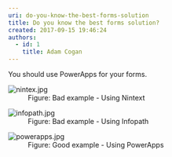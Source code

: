 ```yaml
---
uri: do-you-know-the-best-forms-solution
title: Do you know the best forms solution?
created: 2017-09-15 19:46:24
authors:
  - id: 1
    title: Adam Cogan
---
```





<span class='intro'> You should use&#160;PowerApps for your forms.<br> </span>

<dl class="badImage"><dt>​​​<img src="/PublishingImages/nintex.jpg" alt="nintex.jpg" /></dt><dd>Figure&#58; Bad example - Using Nintext</dd></dl><dl class="badImage"><dt><img src="/PublishingImages/infopath.jpg" alt="infopath.jpg" /></dt><dd>Figure&#58; Bad example - Using Infopath</dd></dl><dl class="goodImage"><dt><img src="/PublishingImages/powerapps.jpg" alt="powerapps.jpg" /></dt><dd>Figure&#58; Good example - Using PowerApps</dd></dl>
​​



